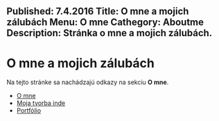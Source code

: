 Published: 7.4.2016
Title: O mne a mojich zálubách
Menu: O mne
Cathegory: Aboutme
Description: Stránka o mne a mojich zálubách.
---
# O mne a mojich zálubách

Na tejto stránke sa nachádzajú odkazy na sekciu **O mne**.

* [O mne](OMne.html)
* [Moja tvorba inde](OMneOdkazy.html)
* [Portfólio](Portfolio.html)